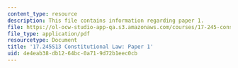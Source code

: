 ```yaml
---
content_type: resource
description: This file contains information regarding paper 1.
file: https://ol-ocw-studio-app-qa.s3.amazonaws.com/courses/17-245-constitutional-law-structures-of-power-and-individual-rights-spring-2013/4e4eab38db1264bc0a719d72b1eec0cb_MIT17_245S13_Paper1.pdf
file_type: application/pdf
resourcetype: Document
title: '17.245S13 Constitutional Law: Paper 1'
uid: 4e4eab38-db12-64bc-0a71-9d72b1eec0cb
---
```

